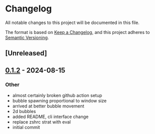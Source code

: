 # Changelog
All notable changes to this project will be documented in this file.

The format is based on [Keep a Changelog](https://keepachangelog.com/en/1.0.0/),
and this project adheres to [Semantic Versioning](https://semver.org/spec/v2.0.0.html).

## [Unreleased]

## [0.1.2](https://github.com/cxreiff/ttysvr/compare/v0.1.1...v0.1.2) - 2024-08-15

### Other
- almost certainly broken github action setup
- bubble spawning proportional to window size
- arrived at better bubble movement
- 2d bubbles
- added README, cli interface change
- replace zshrc strat with eval
- initial commit
